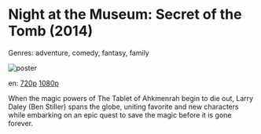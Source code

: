 # Night at the Museum: Secret of the Tomb (2014)

Genres: adventure, comedy, fantasy, family

![poster](http://image.tmdb.org/t/p/w500/tWwASv4CU1Au1IukacdSUewDCV3.jpg)

en:
  [720p](magnet:?xt=urn:btih:a4cefd59bddd10006fa046304e880401146be0cf&dn=Night+at+the+Museum%3A+Secret+of+the+Tomb+%282014%29+720p+BrRip+x264+-+YIFY&tr=udp%3A%2F%2Ftracker.openbittorrent.com%3A80%2Fannounce&tr=udp%3A%2F%2Fglotorrents.pw%3A6969%2Fannounce&tr=udp%3A%2F%2Ftracker.openbittorrent.com%3A80%2Fannounce&tr=udp%3A%2F%2Ftracker.opentrackr.org%3A1337%2Fannounce&tr=udp%3A%2F%2Fzer0day.to%3A1337%2Fannounce&tr=udp%3A%2F%2Ftracker.coppersurfer.tk%3A6969%2Fannounce)
  [1080p](magnet:?xt=urn:btih:047D47DFF4DC5CD9BEA6D0F4C57D68F2F2D71205&tr=udp://glotorrents.pw:6969/announce&tr=udp://tracker.opentrackr.org:1337/announce&tr=udp://torrent.gresille.org:80/announce&tr=udp://tracker.openbittorrent.com:80&tr=udp://tracker.coppersurfer.tk:6969&tr=udp://tracker.leechers-paradise.org:6969&tr=udp://p4p.arenabg.ch:1337&tr=udp://tracker.internetwarriors.net:1337)
  


When the magic powers of The Tablet of Ahkmenrah begin to die out, Larry Daley (Ben Stiller) spans the globe, uniting favorite and new characters while embarking on an epic quest to save the magic before it is gone forever.